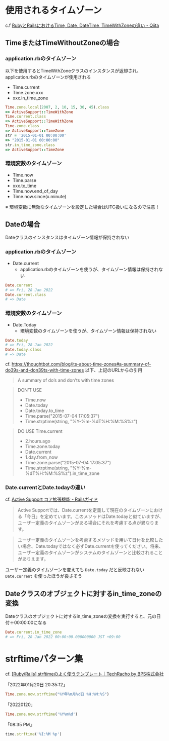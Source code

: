 # 使用されるタイムゾーン

c.f [RubyとRailsにおけるTime, Date, DateTime, TimeWithZoneの違い - Qiita](https://qiita.com/jnchito/items/cae89ee43c30f5d6fa2c#activesupporttimewithzone%E3%82%AF%E3%83%A9%E3%82%B9)

## TimeまたはTimeWithoutZoneの場合

### application.rbのタイムゾーン

以下を使用するとTimeWithZoneクラスのインスタンスが返却され、application.rbのタイムゾーンが使用される
- Time.current
- Time.zone.xxx
- xxx.in_time_zone

```ruby
Time.zone.local(2007, 2, 10, 15, 30, 45).class
=> ActiveSupport::TimeWithZone
Time.current.class
=> ActiveSupport::TimeWithZone
Time.zone.class
=> ActiveSupport::TimeZone
str = '2015-01-01 00:00:00'
=> "2015-01-01 00:00:00"
str.in_time_zone.class
=> ActiveSupport::TimeZone
```

### 環境変数のタイムゾーン

- Time.now
- Time.parse
- xxx.to_time
- Time.now.end_of_day
- Time.now.since(x.minute)

※ 環境変数に無効なタイムゾーンを設定した場合はUTC扱いになるので注意！

## Dateの場合

Dateクラスのインスタンスはタイムゾーン情報が保持されない

### application.rbのタイムゾーン

- Date.current
    - application.rbのタイムゾーンを使うが、タイムゾーン情報は保持されない

```ruby
Date.current
# => Fri, 28 Jan 2022
Date.current.class
# => Date
```


### 環境変数のタイムゾーン
-  Date.Today
    - 環境変数のタイムゾーンを使うが、タイムゾーン情報は保持されない
```ruby
Date.today
# => Fri, 28 Jan 2022
Date.today.class
# => Date
```

cf. https://thoughtbot.com/blog/its-about-time-zones#a-summary-of-do39s-and-don39ts-with-time-zones
以下、上記のURLからの引用
> A summary of do’s and don'ts with time zones

> DON’T USE
> * Time.now
> * Date.today
> * Date.today.to_time
> * Time.parse("2015-07-04 17:05:37")
> * Time.strptime(string, "%Y-%m-%dT%H:%M:%S%z")

> DO USE
> Time.current
> * 2.hours.ago
> * Time.zone.today
> * Date.current
> * 1.day.from_now
> * Time.zone.parse("2015-07-04 17:05:37")
> * Time.strptime(string, "%Y-%m-%dT%H:%M:%S%z").in_time_zone

### Date.currentとDate.todayの違い

cf. [Active Support コア拡張機能 - Railsガイド](https://railsguides.jp/active_support_core_extensions.html#date-current)

> Active Supportでは、Date.currentを定義して現在のタイムゾーンにおける「今日」を定めています。このメソッドはDate.todayと似ていますが、ユーザー定義のタイムゾーンがある場合にそれを考慮する点が異なります。

> ユーザー定義のタイムゾーンを考慮するメソッドを用いて日付を比較したい場合、Date.todayではなく必ずDate.currentを使ってください。将来、ユーザー定義のタイムゾーンがシステムのタイムゾーンと比較されることがありえます。

ユーザー定義のタイムゾーンを変えても `Date.today` だと反映されない
`Date.current` を使ったほうが良さそう

## Dateクラスのオブジェクトに対するin_time_zoneの変換

Dateクラスのオブジェクトに対するin_time_zoneの変換を実行すると、元の日付＋00:00:00になる

```ruby
Date.current.in_time_zone
# => Fri, 28 Jan 2022 00:00:00.000000000 JST +09:00
```

# strftimeパターン集

cf. [[Ruby/Rails] strftimeのよく使うテンプレート｜TechRacho by BPS株式会社](https://techracho.bpsinc.jp/hachi8833/2016_10_06/25960)

「2022年01月20日 20:35:12」
```ruby
Time.zone.now.strftime("%Y年%m月%d日 %H:%M:%S")
```

「20220120」
```ruby
Time.zone.now.strftime('%Y%m%d')
```

「08:35 PM」
```ruby
time.strftime('%I:%M %p')
```

